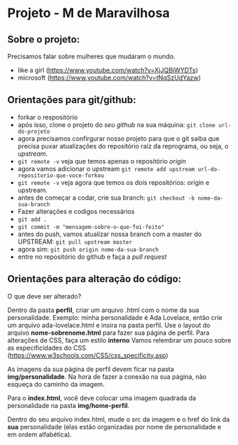 # Projeto - M de Maravilhosa


## Sobre o projeto: 

Precisamos falar sobre mulheres que mudaram o mundo. 

* like a girl (https://www.youtube.com/watch?v=XjJQBjWYDTs)
* microsoft (https://www.youtube.com/watch?v=tNqSzUdYazw)


## Orientações para git/github:

* forkar o respositório
* após isso, clone o projeto do *seu github* na sua máquina: `git clone url-do-projeto`
* agora precisamos confirgurar nosso projeto para que o git saiba que precisa puxar atualizações do repositório raíz da reprograma, ou seja, o *upstream*. 
* `git remote -v` veja que temos apenas o repositório *origin*
* agora vamos adicionar o upstream `git remote add upstream url-do-repositorio-que-voce-forkou`
* `git remote -v` veja agora que temos os dois repositórios: origin e upstream. 
* antes de começar a codar, crie sua branch: `git checkout -b nome-da-sua-branch`
* Fazer alterações e codigos necessários
* `git add . `
* `git commit -m "mensagem-sobre-o-que-foi-feito"`
* antes do push, vamos atualizar nossa branch com a master do UPSTREAM: `git pull upstream master`
* agora sim: `git push origin nome-da-sua-branch`
* entre no repositório do github e faça a *pull request* 



## Orientações para alteração do código:

O que deve ser alterado?

Dentro da pasta **perfil**, criar um arquivo .html com o nome da sua personalidade. Exemplo: minha personalidade é Ada Lovelace, então crie um arquivo ada-lovelace.html e insira na pasta perfil.
Use o layout do arquivo **nome-sobrenome.html** para fazer sua página de perfil. Para alterações de CSS, faça um estilo **interno** 
 Vamos relembrar um pouco sobre as especificidades do CSS (https://www.w3schools.com/CSS/css_specificity.asp)

As imagens da sua página de perfil devem ficar na pasta **img/personalidade**. Na hora de fazer a conexão na sua página, não esqueça do caminho da imagem.

Para o **index.html**, você deve colocar uma imagem quadrada da personalidade na pasta **img/home-perfil**.

Dentro do seu arquivo index.html, mude o src da imagem e o href do link da **sua** personalidade (elas estão organizadas por nome de personalidade e em ordem alfabética).



